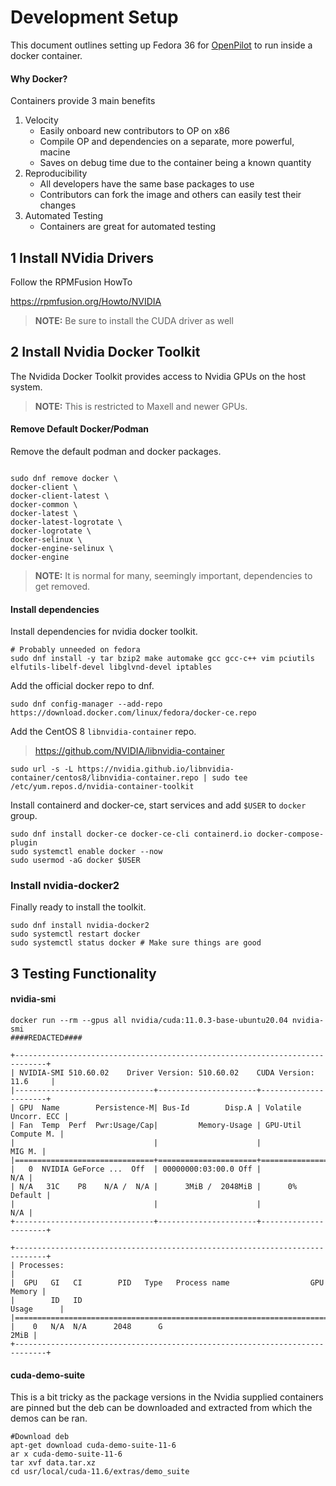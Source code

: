 # Development Setup

This document outlines setting up Fedora 36 for [OpenPilot](https://github.com/commaai/openpilot) to run inside a docker container.

#### Why Docker?

Containers provide 3 main benefits

1. Velocity
    - Easily onboard new contributors to OP on x86
    - Compile OP and dependencies on a separate, more powerful, macine
    - Saves on debug time due to the container being a known quantity
2. Reproducibility
    - All developers have the same base packages to use
    - Contributors can fork the image and others can easily test their changes
3. Automated Testing
    - Containers are great for automated testing

## 1 Install NVidia Drivers

Follow the RPMFusion HowTo

https://rpmfusion.org/Howto/NVIDIA

> **NOTE:** Be sure to install the CUDA driver as well

## 2 Install Nvidia Docker Toolkit

The Nvidida Docker Toolkit provides access to Nvidia GPUs on the host system.

> **NOTE:** This is restricted to Maxell and newer GPUs.

#### Remove Default Docker/Podman

Remove the default podman and docker packages.
```

sudo dnf remove docker \
docker-client \
docker-client-latest \
docker-common \
docker-latest \
docker-latest-logrotate \
docker-logrotate \
docker-selinux \
docker-engine-selinux \
docker-engine
```

> **NOTE:** It is normal for many, seemingly important, dependencies to get removed.

#### Install dependencies

Install dependencies for nvidia docker toolkit.

```
# Probably unneeded on fedora
sudo dnf install -y tar bzip2 make automake gcc gcc-c++ vim pciutils elfutils-libelf-devel libglvnd-devel iptables
```

Add the official docker repo to dnf.
```
sudo dnf config-manager --add-repo https://download.docker.com/linux/fedora/docker-ce.repo
```

Add the CentOS 8 `libnvidia-container` repo.
> https://github.com/NVIDIA/libnvidia-container 
```
sudo url -s -L https://nvidia.github.io/libnvidia-container/centos8/libnvidia-container.repo | sudo tee /etc/yum.repos.d/nvidia-container-toolkit
```

Install containerd and docker-ce, start services and add `$USER` to `docker` group.
```
sudo dnf install docker-ce docker-ce-cli containerd.io docker-compose-plugin
sudo systemctl enable docker --now
sudo usermod -aG docker $USER
```

### Install nvidia-docker2

Finally ready to install the toolkit.
```
sudo dnf install nvidia-docker2
sudo systemctl restart docker
sudo systemctl status docker # Make sure things are good
```

## 3 Testing Functionality

#### nvidia-smi

```
docker run --rm --gpus all nvidia/cuda:11.0.3-base-ubuntu20.04 nvidia-smi
####REDACTED####

+-----------------------------------------------------------------------------+
| NVIDIA-SMI 510.60.02    Driver Version: 510.60.02    CUDA Version: 11.6     |
|-------------------------------+----------------------+----------------------+
| GPU  Name        Persistence-M| Bus-Id        Disp.A | Volatile Uncorr. ECC |
| Fan  Temp  Perf  Pwr:Usage/Cap|         Memory-Usage | GPU-Util  Compute M. |
|                               |                      |               MIG M. |
|===============================+======================+======================|
|   0  NVIDIA GeForce ...  Off  | 00000000:03:00.0 Off |                  N/A |
| N/A   31C    P8    N/A /  N/A |      3MiB /  2048MiB |      0%      Default |
|                               |                      |                  N/A |
+-------------------------------+----------------------+----------------------+
                                                                               
+-----------------------------------------------------------------------------+
| Processes:                                                                  |
|  GPU   GI   CI        PID   Type   Process name                  GPU Memory |
|        ID   ID                                                   Usage      |
|=============================================================================|
|    0   N/A  N/A      2048      G                                       2MiB |
+-----------------------------------------------------------------------------+

```

#### cuda-demo-suite

This is a bit tricky as the package versions in the Nvidia supplied containers are pinned but the deb can be downloaded and extracted from which the demos can be ran.
```
#Download deb
apt-get download cuda-demo-suite-11-6
ar x cuda-demo-suite-11-6
tar xvf data.tar.xz
cd usr/local/cuda-11.6/extras/demo_suite
```
